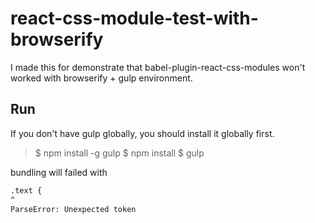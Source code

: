 # react-css-module-test-with-browserify
I made this for demonstrate that babel-plugin-react-css-modules won't worked with browserify + gulp environment.

## Run

If you don't have gulp globally, you should install it globally first.
> $ npm install -g gulp
> $ npm install
> $ gulp

bundling will failed with

```bash
.text {
^
ParseError: Unexpected token
```